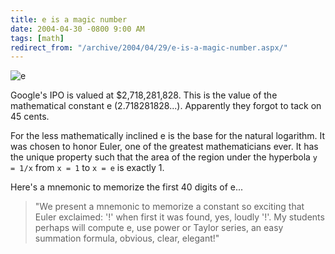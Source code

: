 ```yaml
---
title: e is a magic number
date: 2004-04-30 -0800 9:00 AM
tags: [math]
redirect_from: "/archive/2004/04/29/e-is-a-magic-number.aspx/"
---
```


![e](/images/e.gif)

Google's IPO is valued at $2,718,281,828. This is the value of the mathematical constant e (2.718281828...). Apparently
they forgot to tack on 45 cents.

For the less mathematically inclined e is the base for the natural logarithm. It was chosen to honor Euler, one of the greatest mathematicians ever. It has the unique property such that the area of the region under the hyperbola `y = 1/x` from `x = 1` to `x = e` is exactly 1.

Here's a mnemonic to memorize the first 40 digits of e...

> "We present a mnemonic to memorize a constant so exciting that Euler
> exclaimed: '!' when first it was found, yes, loudly '!'. My students
> perhaps will compute e, use power or Taylor series, an easy summation
> formula, obvious, clear, elegant!"



